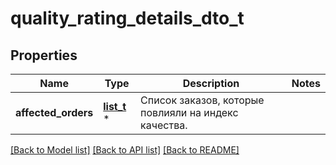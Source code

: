 # quality_rating_details_dto_t

## Properties
Name | Type | Description | Notes
------------ | ------------- | ------------- | -------------
**affected_orders** | [**list_t**](quality_rating_affected_order_dto.md) \* | Список заказов, которые повлияли на индекс качества. | 

[[Back to Model list]](../README.md#documentation-for-models) [[Back to API list]](../README.md#documentation-for-api-endpoints) [[Back to README]](../README.md)


